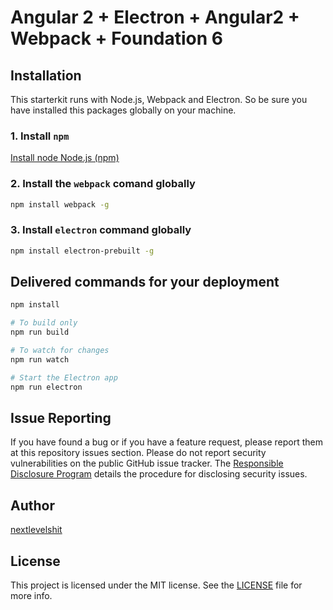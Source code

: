 # Angular 2 + Electron + Angular2 + Webpack + Foundation 6

## Installation

This starterkit runs with Node.js, Webpack and Electron. So be sure you have installed this packages globally on your machine.


### 1. Install ```npm```
[Install node Node.js (npm)](nodejs.org)

### 2. Install the ```webpack``` comand globally
```bash
npm install webpack -g
```

### 3. Install ```electron``` command globally
```bash
npm install electron-prebuilt -g
```

## Delivered commands for your deployment
```bash
npm install

# To build only
npm run build

# To watch for changes
npm run watch

# Start the Electron app
npm run electron
```

## Issue Reporting

If you have found a bug or if you have a feature request, please report them at this repository issues section. Please do not report security vulnerabilities on the public GitHub issue tracker. The [Responsible Disclosure Program](https://auth0.com/whitehat) details the procedure for disclosing security issues.

## Author

[nextlevelshit](www.dailysh.it)

## License

This project is licensed under the MIT license. See the [LICENSE](LICENSE) file for more info.
